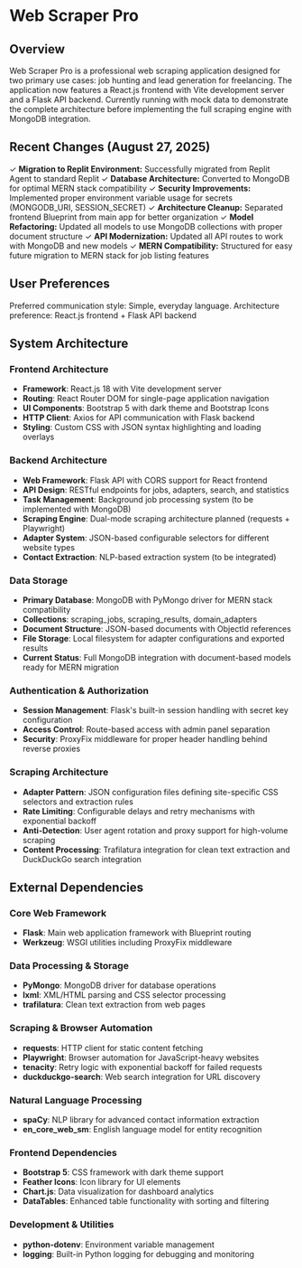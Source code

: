 # Web Scraper Pro

## Overview

Web Scraper Pro is a professional web scraping application designed for two primary use cases: job hunting and lead generation for freelancing. The application now features a React.js frontend with Vite development server and a Flask API backend. Currently running with mock data to demonstrate the complete architecture before implementing the full scraping engine with MongoDB integration.

## Recent Changes (August 27, 2025)

✓ **Migration to Replit Environment:** Successfully migrated from Replit Agent to standard Replit
✓ **Database Architecture:** Converted to MongoDB for optimal MERN stack compatibility
✓ **Security Improvements:** Implemented proper environment variable usage for secrets (MONGODB_URI, SESSION_SECRET)
✓ **Architecture Cleanup:** Separated frontend Blueprint from main app for better organization
✓ **Model Refactoring:** Updated all models to use MongoDB collections with proper document structure
✓ **API Modernization:** Updated all API routes to work with MongoDB and new models
✓ **MERN Compatibility:** Structured for easy future migration to MERN stack for job listing features

## User Preferences

Preferred communication style: Simple, everyday language.
Architecture preference: React.js frontend + Flask API backend

## System Architecture

### Frontend Architecture
- **Framework**: React.js 18 with Vite development server
- **Routing**: React Router DOM for single-page application navigation
- **UI Components**: Bootstrap 5 with dark theme and Bootstrap Icons
- **HTTP Client**: Axios for API communication with Flask backend
- **Styling**: Custom CSS with JSON syntax highlighting and loading overlays

### Backend Architecture
- **Web Framework**: Flask API with CORS support for React frontend
- **API Design**: RESTful endpoints for jobs, adapters, search, and statistics
- **Task Management**: Background job processing system (to be implemented with MongoDB)
- **Scraping Engine**: Dual-mode scraping architecture planned (requests + Playwright)
- **Adapter System**: JSON-based configurable selectors for different website types
- **Contact Extraction**: NLP-based extraction system (to be integrated)

### Data Storage
- **Primary Database**: MongoDB with PyMongo driver for MERN stack compatibility
- **Collections**: scraping_jobs, scraping_results, domain_adapters
- **Document Structure**: JSON-based documents with ObjectId references
- **File Storage**: Local filesystem for adapter configurations and exported results
- **Current Status**: Full MongoDB integration with document-based models ready for MERN migration

### Authentication & Authorization
- **Session Management**: Flask's built-in session handling with secret key configuration
- **Access Control**: Route-based access with admin panel separation
- **Security**: ProxyFix middleware for proper header handling behind reverse proxies

### Scraping Architecture
- **Adapter Pattern**: JSON configuration files defining site-specific CSS selectors and extraction rules
- **Rate Limiting**: Configurable delays and retry mechanisms with exponential backoff
- **Anti-Detection**: User agent rotation and proxy support for high-volume scraping
- **Content Processing**: Trafilatura integration for clean text extraction and DuckDuckGo search integration

## External Dependencies

### Core Web Framework
- **Flask**: Main web application framework with Blueprint routing
- **Werkzeug**: WSGI utilities including ProxyFix middleware

### Data Processing & Storage
- **PyMongo**: MongoDB driver for database operations
- **lxml**: XML/HTML parsing and CSS selector processing
- **trafilatura**: Clean text extraction from web pages

### Scraping & Browser Automation
- **requests**: HTTP client for static content fetching
- **Playwright**: Browser automation for JavaScript-heavy websites
- **tenacity**: Retry logic with exponential backoff for failed requests
- **duckduckgo-search**: Web search integration for URL discovery

### Natural Language Processing
- **spaCy**: NLP library for advanced contact information extraction
- **en_core_web_sm**: English language model for entity recognition

### Frontend Dependencies
- **Bootstrap 5**: CSS framework with dark theme support
- **Feather Icons**: Icon library for UI elements
- **Chart.js**: Data visualization for dashboard analytics
- **DataTables**: Enhanced table functionality with sorting and filtering

### Development & Utilities
- **python-dotenv**: Environment variable management
- **logging**: Built-in Python logging for debugging and monitoring
